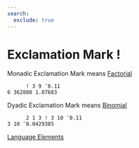 ```yaml
---
search:
  exclude: true
---
```

<h1 class="heading"><span class="name">Exclamation Mark</span> <span class="command">!</span></h1>

Monadic Exclamation Mark means
[Factorial](../primitive-functions/factorial.md)
```apl
      ! 3 9 ¯0.11
6 362880 1.07683
```

Dyadic Exclamation Mark means
[Binomial](../primitive-functions/binomial.md)
```apl
      2 1 3 ! 3 10 ¯0.11
3 10 ¯0.0429385
```
[Language Elements](./language-elements.md)



